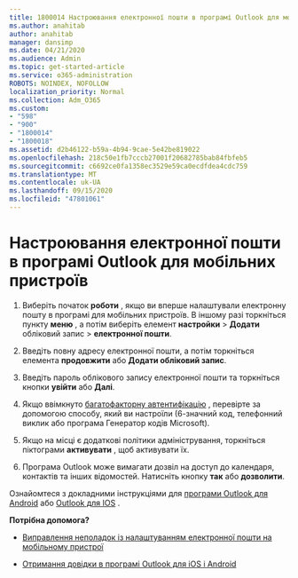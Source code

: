```yaml
---
title: 1800014 Настроювання електронної пошти в програмі Outlook для мобільних пристроїв
ms.author: anahitab
author: anahitab
manager: dansimp
ms.date: 04/21/2020
ms.audience: Admin
ms.topic: get-started-article
ms.service: o365-administration
ROBOTS: NOINDEX, NOFOLLOW
localization_priority: Normal
ms.collection: Adm_O365
ms.custom:
- "598"
- "900"
- "1800014"
- "1800018"
ms.assetid: d2b46122-b59a-4b94-9cae-5e42be819022
ms.openlocfilehash: 218c50e1fb7cccb27001f20682785bab84fbfeb5
ms.sourcegitcommit: c6692ce0fa1358ec3529e59ca0ecdfdea4cdc759
ms.translationtype: MT
ms.contentlocale: uk-UA
ms.lasthandoff: 09/15/2020
ms.locfileid: "47801061"
---
```

# <a name="set-up-email-in-the-outlook-mobile-app"></a>Настроювання електронної пошти в програмі Outlook для мобільних пристроїв

1. Виберіть початок **роботи** , якщо ви вперше налаштували електронну пошту в програмі для мобільних пристроїв. В іншому разі торкніться пункту **меню** , а потім виберіть елемент **настройки** \> **Додати** обліковий запис \> **електронної пошти**.

2. Введіть повну адресу електронної пошти, а потім торкніться елемента **продовжити** або **Додати обліковий запис**.

3. Введіть пароль облікового запису електронної пошти та торкніться кнопки **увійти** або **Далі**.

4. Якщо ввімкнуто [багатофакторну автентифікацію](https://docs.microsoft.com/microsoft-365/admin/security-and-compliance/set-up-multi-factor-authentication) , перевірте за допомогою способу, який ви настроїли (6-значний код, телефонний виклик або програма Генератор кодів Microsoft).

5. Якщо на місці є додаткові політики адміністрування, торкніться піктограми **активувати** , щоб активувати їх.

6. Програма Outlook може вимагати дозвіл на доступ до календаря, контактів та інших відомостей. Натисніть кнопку **так** або **дозволити**.

Ознайомтеся з докладними інструкціями для [програми Outlook для Android](https://support.office.com/article/886db551-8dfa-4fd5-b835-f8e532091872.aspx) або [Outlook для IOS](https://support.office.com/article/b2de2161-cc1d-49ef-9ef9-81acd1c8e234.aspx) .
  
 **Потрібна допомога?**
  
- [Виправлення неполадок із налаштуванням електронної пошти на мобільному пристрої](https://support.office.com/article/a264ef01-9c88-48fb-9285-7017e4f31f02.aspx)

- [Отримання довідки в програмі Outlook для iOS і Android](https://support.office.com/article/218a22d1-9fa5-4889-b689-de1c63493243.aspx#ID0EAABAAA=Contact_Support)
